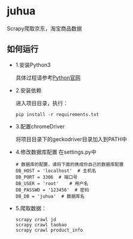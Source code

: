 # juhua
Scrapy爬取京东，淘宝商品数据

## 如何运行
- 1.安装Python3

  具体过程请参考[Python官网](https://python.org)
- 2.安装依赖

  进入项目目录，执行：
  ```
  pip install -r requirements.txt
  ```
- 3.配置chromeDriver

  将项目目录下的geckodriver目录加入到PATH中
- 4.修改数据库配置
  在settings.py中
  ```
  # 数据库的配置，请将下面的换成你自己的数据库配置
  DB_HOST = 'localhost'  # 主机名
  DB_PORT = 3306  # 端口号
  DB_USER = 'root'    # 用户名
  DB_PASSWD = '123456'  # 密码
  DB_DB = 'juhua'  # 数据库名
  ```
- 5.爬取数据：
  ```
  scrapy crawl jd
  scrapy crawl taobao
  scrapy crawl product_info
  ```
